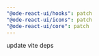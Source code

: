 ```yaml
---
"@ode-react-ui/hooks": patch
"@ode-react-ui/icons": patch
"@ode-react-ui/core": patch
---
```


update vite deps
